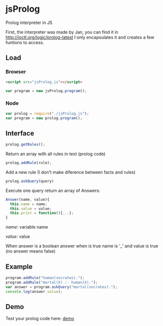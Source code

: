 # jsProlog

Prolog interpreter in JS 

First, the interpreter was made by Jan, you can find it in http://ioctl.org/logic/prolog-latest I only encapsulates it and creates a few funtions to access.

## Load

### Browser

```html
<script src="jsProlog.js"></script>
```
```js
var program = new jsProlog.program();
```

### Node

```js
var prolog = require("./jsProlog.js");
var program = new prolog.program();
```

## Interface

```js
prolog.getRules();
```
Return an array with all rules in text (prolog code)

```js	
prolog.addRule(rule);
```
Add a new rule (I don't make diference between facts and rules)

```js
prolog.askQuery(query)
```
Execute one query return an array of Answers:

```js
Answer(name, value){
  this.name = name;
  this.value = value;
  this.print = function(){...};
}
```
_name_: variable name

_value_: value

When answer is a boolean answer when is true name is '_' and value is true (no answer means false)

## Example

```js
program.addRule("human(socrates).");
program.addRule("mortal(X) :- human(X).");
var answer = program.askQuery("mortal(socrates).");
console.log(answer.value);
```

## Demo

Test your prolog code here: [demo](https://cubiwan.github.io/jsProlog/demo.html)
